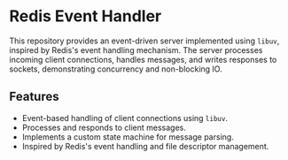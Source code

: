 # Redis Event Handler
This repository provides an event-driven server implemented using `libuv`, 
inspired by Redis's event handling mechanism. 
The server processes incoming client connections, handles messages, 
and writes responses to sockets, demonstrating concurrency and non-blocking IO.

## Features
- Event-based handling of client connections using `libuv`.
- Processes and responds to client messages.
- Implements a custom state machine for message parsing.
- Inspired by Redis's event handling and file descriptor management.


